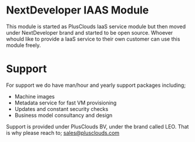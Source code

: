 # NextDeveloper IAAS Module
This module is started as PlusClouds IaaS service module but then moved under NextDeveloper brand and started to be open source. Whoever whould like to provide a IaaS service to their own customer can use this module freely.

# Support

For support we do have man/hour and yearly support packages including;
- Machine images
- Metadata service for fast VM provisioning
- Updates and constant security checks
- Business model consultancy and design

Support is provided under PlusClouds BV, under the brand called LEO. That is why please reach to;
sales@plusclouds.com
